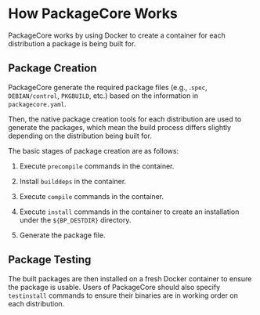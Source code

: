 How PackageCore Works
=====================

PackageCore works by using Docker to create a container for each distribution a
package is being built for. 


Package Creation
----------------
PackageCore generate the required package files (e.g., .`spec`, `DEBIAN/control`,
`PKGBUILD`, etc.) based on the information in `packagecore.yaml`.

Then, the native package creation tools for each distribution are used to
generate the packages, which mean the build process differs slightly depending
on the distribution being built for.

The basic stages of package creation are as follows:

1. Execute `precompile` commands in the container.

2. Install `builddeps` in the container.

3. Execute `compile` commands in the container.

4. Execute `install` commands in the container to create an installation under
the `${BP_DESTDIR}` directory.

5. Generate the package file.


Package Testing
---------------

The built packages are then installed on a fresh Docker container to ensure the
package is usable. Users of PackageCore should also specify `testinstall`
commands to ensure their binaries are in working order on each distribution.
